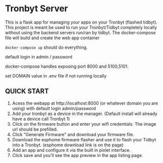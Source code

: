 # Tronbyt Server
This is a flask app for managing your apps on your Tronbyt (flashed tidbyt).  This project is meant be used to run your Tronbyt/Tidbyt completely locally without using the backend servers run/ran by tidbyt.
The docker-compose file will build and create the web app container

```docker-compose up``` should do everything.

default login in admin / password

docker-compose handles exposing port 8000 and 5100,5101.

set DOMAIN value in .env file if not running locally

## QUICK START
1. Acess the webapp at http://localhost:8000 (or whatever domain you are using) with default login admin/password
2. Add your tronbyt as a device in the manager. (Default install will already have a device call Tronbyt 1)
3. Click on the firmware button and enter your wifi credentials. The image url should be prefilled.
4. Click "Generate Firmware" and download your firmware file.
5. Download the esphome firmware flasher and use it to flash your Tidbyt into a Tronbyt. (esphome download link is on the page)
6. Add an app and configure it via the built in pixlet interface.
7. Click save and you'll see the app preview in the app listing page.
